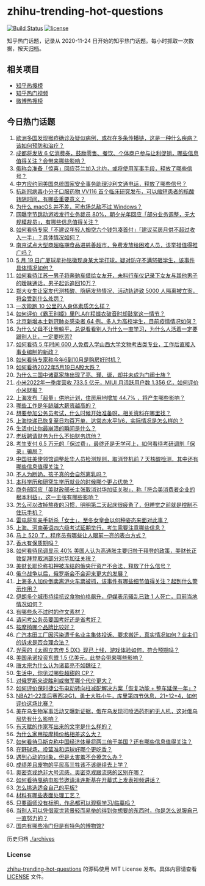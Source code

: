 # zhihu-trending-hot-questions

[![Build Status](https://github.com/justjavac/zhihu-trending-hot-questions/workflows/ci/badge.svg?branch=master)](https://github.com/justjavac/zhihu-trending-hot-questions/actions)
[![license](https://img.shields.io/github/license/justjavac/zhihu-trending-hot-questions)](https://github.com/justjavac/zhihu-trending-hot-questions/blob/master/LICENSE)

知乎热门话题，记录从 2020-11-24 日开始的知乎热门话题。每小时抓取一次数据，按天[归档](./archives)。

## 相关项目

- [知乎热搜榜](https://github.com/justjavac/zhihu-trending-top-search)
- [知乎热门视频](https://github.com/justjavac/zhihu-trending-hot-video)
- [微博热搜榜](https://github.com/justjavac/weibo-trending-hot-search)

## 今日热门话题

<!-- BEGIN -->
<!-- 最后更新时间 Fri May 20 2022 02:15:31 GMT+0800 (China Standard Time) -->

1. [欧洲多国发现猴痘确诊及疑似病例，或存在多条传播链，这是一种什么疾病？该如何预防和治疗？](https://www.zhihu.com/question/533513775)
1. [成都将发放 6 亿消费券，鼓励零售、餐饮、个体商户参与让利促销，哪些信息值得关注？会带来哪些影响？](https://www.zhihu.com/question/532585015)
1. [俄称会准备「惊喜」回应芬兰加入北约，或将使用军事手段，释放了哪些信号？](https://www.zhihu.com/question/533529976)
1. [中方应约同美国总统国家安全事务助理沙利文通电话，释放了哪些信号？](https://www.zhihu.com/question/533508224)
1. [抗新冠病毒小分子口服药物 VV116 首个临床研究发布，可以缩短患者的核酸转阴时间，有哪些重要意义？](https://www.zhihu.com/question/533355134)
1. [为什么 macOS 并不差，可市场总敌不过 Windows？](https://www.zhihu.com/question/510326999)
1. [网曝字节跳动游戏发行业务裁员 80%，朝夕光年回应「部分业务调整，无大规模裁员」，有哪些信息值得关注？](https://www.zhihu.com/question/533476697)
1. [如何看待专家「不建议年轻人掏空六个钱包凑首付」「建议买房月供不超过收入一半」？具体情况如何？](https://www.zhihu.com/question/533537784)
1. [南京试点大型商超临期食品进慈善超市，免费发放给困难人员，该举措值得推广吗？](https://www.zhihu.com/question/533209810)
1. [5 月 19 日广厦球星孙铭徽现身某大学打球，疑对防守不满怒砸学生，该事件具体情况如何？](https://www.zhihu.com/question/533524942)
1. [如何看待江苏一男子将奔驰车借给女友开，未料行车仪记录下女友与其他男子的暧昧通话，男子起诉追回10万？](https://www.zhihu.com/question/533545738)
1. [郑大女生让室友代测核酸、隐瞒发热情况、活动轨迹致 5000 人隔离被立案，将会受到什么处罚？](https://www.zhihu.com/question/533520370)
1. [一次能跑 10 公里的人身体素质怎么样？](https://www.zhihu.com/question/374217714)
1. [如何评价《霸王别姬》里PLA在程蝶衣破音时却鼓掌这一情节？](https://www.zhihu.com/question/22285509)
1. [北京新增本土新冠肺炎感染者 64 例，多人为高校学生，目前疫情情况如何？](https://www.zhihu.com/question/533597142)
1. [为什么父母不让我躺平，总说看看别人为什么一直学习，为什么人活着一定要跟别人比，一定要吃苦?](https://www.zhihu.com/question/533509957)
1. [如何看待 5 年时间 600 人免费入学山西大学文物考古类专业，工作后直接入事业编制的新政？](https://www.zhihu.com/question/533363662)
1. [如何看待专家称今年6到10月是购房好时机？](https://www.zhihu.com/question/533559865)
1. [如何看待2022年5月19日A股大跌？](https://www.zhihu.com/question/533521966)
1. [为什么三国中诸葛家族出现了亮、瑾、诞，却并未成为门阀士族？](https://www.zhihu.com/question/23114629)
1. [小米2022年一季度营收 733.5 亿元，MIUI 月活跃用户数 1.356 亿，如何评价小米财报？](https://www.zhihu.com/question/533612259)
1. [上海发布「超量」供地计划，住房用地增加 44.7% ，将产生哪些影响？](https://www.zhihu.com/question/533239624)
1. [哪些工作是年龄越大薪资越高的？](https://www.zhihu.com/question/533169403)
1. [想要参加公务员考试，什么时候开始准备呀，相关资料在哪里找？](https://www.zhihu.com/question/518258980)
1. [上海快递已恢复至日均百万单，达常态水平1/6，实际情况是怎么样的？](https://www.zhihu.com/question/533395615)
1. [生活中让你最崩溃的瞬间是什么？](https://www.zhihu.com/question/434353282)
1. [老板聘请财务为什么不怕财务坑他？](https://www.zhihu.com/question/308847003)
1. [考生支付 6.5 万元的「保过费」，最终还是无学可上，如何看待考研调剂「保录」骗局？](https://www.zhihu.com/question/533538330)
1. [中国驻美使领馆调整赴华人员检测规则，取消登机前 7 天核酸检测，其中还有哪些信息值得关注？](https://www.zhihu.com/question/533430493)
1. [不人为断奶，孩子真的会自然离乳吗？](https://www.zhihu.com/question/484540748)
1. [本科学历和研究生学历就业的时候哪个更占优势？](https://www.zhihu.com/question/532992636)
1. [商务部回应「美财政部长主张取消对华加征关税」，称「符合美消费者企业的根本利益」，这一主张有哪些影响？](https://www.zhihu.com/question/533587196)
1. [怎么可以改掉熬夜的习惯，明明第二天起床很疲惫了，但睡觉之前就是控制不住玩手机？](https://www.zhihu.com/question/533488263)
1. [雷电将军亲手斩杀「女士」，至冬女皇会以何种姿态来面对此事？](https://www.zhihu.com/question/486402715)
1. [上海、河南英语四六级考试延期举行，考生需要注意哪些信息？](https://www.zhihu.com/question/533539217)
1. [马上 520 了，程序员有哪些让人眼前一亮的表白方式？](https://www.zhihu.com/question/533086732)
1. [香水有保质期吗？](https://www.zhihu.com/question/20612253)
1. [如何看待民调显示 40% 美国人认为高通胀主要归咎于拜登的政策，美财长正敦促拜登取消部分对华加征关税？](https://www.zhihu.com/question/533511561)
1. [美财长耶伦称扣押被冻结的俄央行资产不合法，释放了什么信号？](https://www.zhihu.com/question/533569393)
1. [俄乌战争以后，俄罗斯会不会迎来更大的发展？](https://www.zhihu.com/question/531943394)
1. [上海多人加价倒卖离沪火车票被抓，该事件有哪些细节值得关注？起到什么警示作用？](https://www.zhihu.com/question/533263681)
1. [伊朗多个城市持续抗议食物价格飙升，伊媒表示骚乱已致 1 人死亡，目前当地情况如何？](https://www.zhihu.com/question/532940504)
1. [有哪些永不过时的作文素材？](https://www.zhihu.com/question/318788758)
1. [请问考公务员要国考好还是省考好？](https://www.zhihu.com/question/292113644)
1. [按摩椅哪个品牌比较好？](https://www.zhihu.com/question/27564356)
1. [广汽本田工厂因污染遭千名业主集体投诉、要求搬迁，真实情况如何？业主们的诉求是否合理合法？](https://www.zhihu.com/question/533363476)
1. [光荣的《太阁立志传 5 DX》现已上线，游戏体验如何，符合预期吗？](https://www.zhihu.com/question/533540516)
1. [美国承诺投资东盟 1.5 亿美元，此举会带来哪些影响？](https://www.zhihu.com/question/532759541)
1. [唐太宗为什么认为诸葛亮不如魏征？](https://www.zhihu.com/question/533301566)
1. [生活中，你见过哪些超甜的 CP？](https://www.zhihu.com/question/533410313)
1. [对俄罗斯来说胜利或撤军哪个代价更大？](https://www.zhihu.com/question/533503577)
1. [如何评价保时捷公布电动转向柱减配解决方案「恢复功能 + 整车延保一年」?](https://www.zhihu.com/question/533455011)
1. [NBA21-22季后赛西决G1，勇士大胜小牛，库里第四节休息，21+12+4，如何评价这场比赛？](https://www.zhihu.com/question/533542590)
1. [美在乌生物军事活动又曝新证据，俄在乌发现可喷洒药剂的无人机，这对俄乌局势有什么影响？](https://www.zhihu.com/question/533602394)
1. [有天赋的作家写出来的文字是什么样的？](https://www.zhihu.com/question/526079999)
1. [为什么家用按摩椅价格相差这么大？](https://www.zhihu.com/question/68401191)
1. [如何看待马斯克称中国经济体量将两三倍于美国？还有哪些信息值得关注？](https://www.zhihu.com/question/533476734)
1. [在野球场，投篮准和运球好哪个更吃香？](https://www.zhihu.com/question/532904363)
1. [遇到心动的对象，但是太害羞不会撩怎么办？](https://www.zhihu.com/question/532118173)
1. [成绩差且废物的平民高三牲该不该继续去上学？](https://www.zhihu.com/question/532616873)
1. [奥密克戎绝非大号流感，奥密克戎跟流感的区别在哪？](https://www.zhihu.com/question/526906419)
1. [如何看待戛纳电影节邀请泽连斯基在开幕式上发表视频讲话？](https://www.zhihu.com/question/533340440)
1. [怎么挑选适合自己的平板?](https://www.zhihu.com/question/488901186)
1. [材料有哪些表面处理工艺？](https://www.zhihu.com/question/20571705)
1. [只要画师没有标明，作品都可以观察学习/临摹吗？](https://www.zhihu.com/question/533119719)
1. [当别人可以凭借家世背景轻而易举的得到你想要的东西时，你是怎么说服自己一直努力的？](https://www.zhihu.com/question/532065183)
1. [国内有哪些冷门但是有特色的博物馆?](https://www.zhihu.com/question/487748738)

<!-- END -->

历史归档 [./archives](./archives)

### License

[zhihu-trending-hot-questions](https://github.com/justjavac/zhihu-trending-hot-questions)
的源码使用 MIT License 发布。具体内容请查看 [LICENSE](./LICENSE) 文件。
